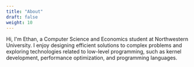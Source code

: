 ```yaml
---
title: "About"
draft: false
weight: 10
---
```


Hi, I'm Ethan, a Computer Science and Economics student at Northwestern University. I enjoy designing efficient solutions to complex problems and exploring technologies related to low-level programming, such as kernel development, performance optimization, and programming languages.